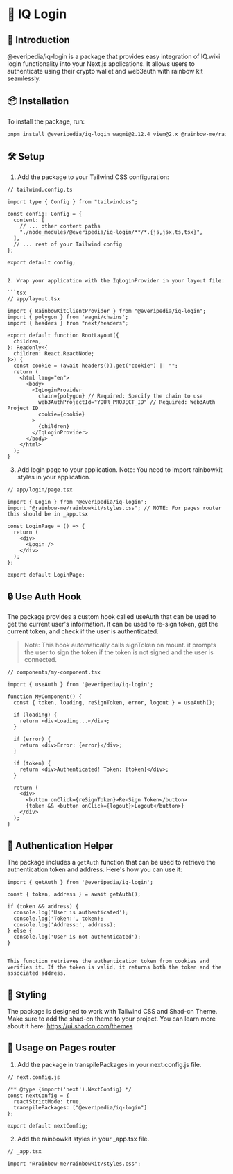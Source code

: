 # 🔐 IQ Login

## 🌟 Introduction

@everipedia/iq-login is a package that provides easy integration of IQ.wiki login functionality into your Next.js applications. It allows users to authenticate using their crypto wallet and web3auth with rainbow kit seamlessly.

## 📦 Installation

To install the package, run:

```bash
pnpm install @everipedia/iq-login wagmi@2.12.4 viem@2.x @rainbow-me/rainbowkit@2.1.4
```

## 🛠️ Setup

1. Add the package to your Tailwind CSS configuration:
```tsx
// tailwind.config.ts

import type { Config } from "tailwindcss";

const config: Config = {
  content: [
    // ... other content paths
    "./node_modules/@everipedia/iq-login/**/*.{js,jsx,ts,tsx}",
  ],
  // ... rest of your Tailwind config
};

export default config;


2. Wrap your application with the IqLoginProvider in your layout file:

```tsx
// app/layout.tsx

import { RainbowKitClientProvider } from "@everipedia/iq-login";
import { polygon } from 'wagmi/chains';
import { headers } from "next/headers";

export default function RootLayout({
  children,
}: Readonly<{
  children: React.ReactNode;
}>) {
  const cookie = (await headers()).get("cookie") || "";
  return (
    <html lang="en">
      <body>
        <IqLoginProvider 
          chain={polygon} // Required: Specify the chain to use
          web3AuthProjectId="YOUR_PROJECT_ID" // Required: Web3Auth Project ID
          cookie={cookie}
        >
          {children}
        </IqLoginProvider>
      </body>
    </html>
  );
}
```

3. Add login page to your application. Note: You need to import rainbowkit styles in your application.
```tsx
// app/login/page.tsx

import { Login } from '@everipedia/iq-login';
import "@rainbow-me/rainbowkit/styles.css"; // NOTE: For pages router this should be in _app.tsx

const LoginPage = () => {
  return (
    <div>
      <Login />
    </div>
  );
};

export default LoginPage;
```


## 🔒 Use Auth Hook

The package provides a custom hook called useAuth that can be used to get the current user's information.
It can be used to re-sign token, get the current token, and check if the user is authenticated.

> Note: This hook automatically calls signToken on mount. it prompts the user to sign the token if the token is not signed and the user is connected.


```tsx
// components/my-component.tsx

import { useAuth } from '@everipedia/iq-login';

function MyComponent() {
  const { token, loading, reSignToken, error, logout } = useAuth();

  if (loading) {
    return <div>Loading...</div>;
  }

  if (error) {
    return <div>Error: {error}</div>;
  }

  if (token) {
    return <div>Authenticated! Token: {token}</div>;
  }

  return (
    <div>
      <button onClick={reSignToken}>Re-Sign Token</button>
      {token && <button onClick={logout}>Logout</button>}
    </div>
  );
}
```


## 🔑 Authentication Helper

The package includes a `getAuth` function that can be used to retrieve the authentication token and address. Here's how you can use it:

```tsx
import { getAuth } from '@everipedia/iq-login';

const { token, address } = await getAuth();

if (token && address) {
  console.log('User is authenticated');
  console.log('Token:', token);
  console.log('Address:', address);
} else {
  console.log('User is not authenticated');
}


This function retrieves the authentication token from cookies and verifies it. If the token is valid, it returns both the token and the associated address.
```

## 🎨 Styling

The package is designed to work with Tailwind CSS and Shad-cn Theme. Make sure to add the shad-cn theme to your project.
You can learn more about it here: https://ui.shadcn.com/themes

## 📝 Usage on Pages router

1. Add the package in transpilePackages in your next.config.js file.

```tsx
// next.config.js

/** @type {import('next').NextConfig} */
const nextConfig = {
  reactStrictMode: true,
  transpilePackages: ["@everipedia/iq-login"]
};

export default nextConfig;
``` 
2. Add the rainbowkit styles in your _app.tsx file.

```tsx
// _app.tsx

import "@rainbow-me/rainbowkit/styles.css";
```
